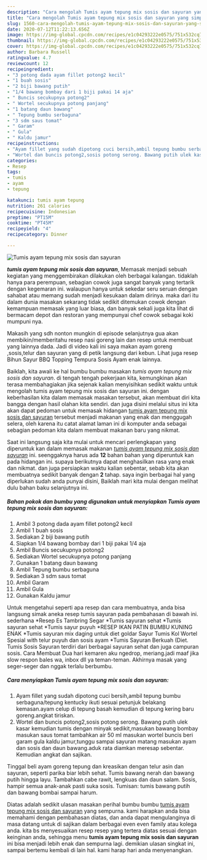 ```yaml
---
description: "Cara mengolah Tumis ayam tepung mix sosis dan sayuran yang simpel"
title: "Cara mengolah Tumis ayam tepung mix sosis dan sayuran yang simpel"
slug: 1560-cara-mengolah-tumis-ayam-tepung-mix-sosis-dan-sayuran-yang-simpel
date: 2020-07-12T11:22:13.656Z
image: https://img-global.cpcdn.com/recipes/e1c04293222e0575/751x532cq70/tumis-ayam-tepung-mix-sosis-dan-sayuran-foto-resep-utama.jpg
thumbnail: https://img-global.cpcdn.com/recipes/e1c04293222e0575/751x532cq70/tumis-ayam-tepung-mix-sosis-dan-sayuran-foto-resep-utama.jpg
cover: https://img-global.cpcdn.com/recipes/e1c04293222e0575/751x532cq70/tumis-ayam-tepung-mix-sosis-dan-sayuran-foto-resep-utama.jpg
author: Barbara Russell
ratingvalue: 4.7
reviewcount: 12
recipeingredient:
- "3 potong dada ayam fillet potong2 kecil"
- "1 buah sosis"
- "2 biji bawang putih"
- "1/4 bawang bombay dari 1 biji pakai 14 aja"
- " Buncis secukupnya potong2"
- " Wortel secukupnya potong panjang"
- "1 batang daun bawang"
- " Tepung bumbu serbaguna"
- "3 sdm saus tomat"
- " Garam"
- " Gula"
- " Kaldu jamur"
recipeinstructions:
- "Ayam fillet yang sudah dipotong cuci bersih,ambil tepung bumbu serbaguna/tepung kentucky ikuti sesuai petunjuk belakang kemasan.ayam celup di tepung basah kemudian di tepung kering baru goreng.angkat tiriskan."
- "Wortel dan buncis potong2,sosis potong serong. Bawang putih ulek kasar kemudian tumis dengan minyak sedikit,masukan bawang bombay masukan saus tomat tambahkan air 50 ml masukan wortel buncis beri garam gula kaldu jamur,tunggu sampai sayuran matang masukan ayam dan sosis dan daun bawang.aduk rata diamkan meresap sebentar. Kemudian angkat dan sajikan."
categories:
- Resep
tags:
- tumis
- ayam
- tepung

katakunci: tumis ayam tepung 
nutrition: 261 calories
recipecuisine: Indonesian
preptime: "PT15M"
cooktime: "PT45M"
recipeyield: "4"
recipecategory: Dinner

---
```



![Tumis ayam tepung mix sosis dan sayuran](https://img-global.cpcdn.com/recipes/e1c04293222e0575/751x532cq70/tumis-ayam-tepung-mix-sosis-dan-sayuran-foto-resep-utama.jpg)

<b><i>tumis ayam tepung mix sosis dan sayuran</i></b>, Memasak menjadi sebuah kegiatan yang menggembirakan dilakukan oleh berbagai kalangan. tidaklah hanya para perempuan, sebagian cowok juga sangat banyak yang tertarik dengan kegemaran ini. walaupun hanya untuk sekedar seru seruan dengan sahabat atau memang sudah menjadi kesukaan dalam dirinya. maka dari itu dalam dunia masakan sekarang tidak sedikit ditemukan cowok dengan kemampuan memasak yang luar biasa, dan banyak sekali juga kita lihat di bermacam depot dan restoran yang mempunyai chef cowok sebagai koki mumpuni nya.

Makasih yang sdh nonton mungkin di episode selanjutnya gua akan membikin/memberitahu resep nasi goreng lain dan resep untuk membuat yang lainnya dada. Jadi di video kali ini saya makan ayam goreng ,sosis,telur dan sayuran yang di petik langsung dari kebun. Lihat juga resep Bihun Sayur BBQ Topping Tempura Sosis Ayam enak lainnya.

Baiklah, kita awali ke hal bumbu bumbu masakan <i>tumis ayam tepung mix sosis dan sayuran</i>. di tengah tengah pekerjaan kita, kemungkinan akan terasa membahagiakan jika sejenak kalian menyisihkan sedikit waktu untuk mengolah tumis ayam tepung mix sosis dan sayuran ini. dengan keberhasilan kita dalam memasak masakan tersebut, akan membuat diri kita bangga dengan hasil olahan kita sendiri. dan juga disini melalui situs ini kita akan dapat pedoman untuk memasak hidangan <u>tumis ayam tepung mix sosis dan sayuran</u> tersebut menjadi makanan yang enak dan menggugah selera, oleh karena itu catat alamat laman ini di komputer anda sebagai sebagian pedoman kita dalam membuat makanan baru yang nikmat.


Saat ini langsung saja kita mulai untuk mencari perlengkapan yang diperuntuk kan dalam memasak makanan <u><i>tumis ayam tepung mix sosis dan sayuran</i></u> ini. seenggaknya harus ada <b>12</b> bahan bahan yang diperuntuk kan pada hidangan ini. supaya berikutnya dapat menghasilkan rasa yang enak dan nikmat. dan juga persiapkan waktu kalian sebentar, sebab kita akan membuatnya sedikit banyak dengan <b>2</b> tahap. saya ingin berbagai hal yang diperlukan sudah anda punyai disini, Baiklah mari kita mulai dengan melihat dulu bahan baku selanjutnya ini.

<!--inarticleads1-->

##### Bahan pokok dan bumbu yang digunakan untuk menyiapkan Tumis ayam tepung mix sosis dan sayuran:

1. Ambil 3 potong dada ayam fillet potong2 kecil
1. Ambil 1 buah sosis
1. Sediakan 2 biji bawang putih
1. Siapkan 1/4 bawang bombay dari 1 biji pakai 1/4 aja
1. Ambil  Buncis secukupnya potong2
1. Sediakan  Wortel secukupnya potong panjang
1. Gunakan 1 batang daun bawang
1. Ambil  Tepung bumbu serbaguna
1. Sediakan 3 sdm saus tomat
1. Ambil  Garam
1. Ambil  Gula
1. Gunakan  Kaldu jamur


Untuk mengetahui seperti apa resep dan cara membuatnya, anda bisa langsung simak aneka resep tumis sayuran pada pembahasan di bawah ini. sederhana *Resep Es Tambring Segar *Tumis sayuran sehat *Tumis sayuran sehat *Tumis sayur puyuh *RESEP IKAN PATIN BUMBU KUNING ENAK *Tumis sayuran mix daging untuk diet goldar Sayur Tumis Kol Wortel Spesial with telur puyuh dan sosis ayam *Tumis Sayuran Berkuah (Diet. Tumis Sosis Sayuran terdiri dari berbagai sayuran sehat dan juga campuran sosis. Cara Membuat Dua hari kemaren aku ngedrop, meriang.jadi maaf jika slow respon bales wa, inbox dll ya teman-teman. Akhirnya masak yang seger-seger dan nggak terlalu berbumbu. 

<!--inarticleads2-->

##### Cara menyiapkan Tumis ayam tepung mix sosis dan sayuran:

1. Ayam fillet yang sudah dipotong cuci bersih,ambil tepung bumbu serbaguna/tepung kentucky ikuti sesuai petunjuk belakang kemasan.ayam celup di tepung basah kemudian di tepung kering baru goreng.angkat tiriskan.
1. Wortel dan buncis potong2,sosis potong serong. Bawang putih ulek kasar kemudian tumis dengan minyak sedikit,masukan bawang bombay masukan saus tomat tambahkan air 50 ml masukan wortel buncis beri garam gula kaldu jamur,tunggu sampai sayuran matang masukan ayam dan sosis dan daun bawang.aduk rata diamkan meresap sebentar. Kemudian angkat dan sajikan.


Tinggal beli ayam goreng tepung dan kreasikan dengan telur asin dan sayuran, seperti parika biar lebih sehat. Tumis bawang nerah dan bawang putih hingga layu. Tambahkan cabe rawit, lengkuas dan daun salam. Sosis, hampir semua anak-anak pasti suka sosis. Tumisan: tumis bawang putih dan bawang bombai sampai harum. 

Diatas adalah sedikit ulasan masakan perihal bumbu bumbu <u>tumis ayam tepung mix sosis dan sayuran</u> yang sempurna. kami harapkan anda bisa memahami dengan pembahasan diatas, dan anda dapat mengulanginya di masa datang untuk di sajikan dalam berbagai even even family atau kolega anda. kita bs menyesuaikan resep resep yang tertera diatas sesuai dengan keinginan anda, sehingga menu <b>tumis ayam tepung mix sosis dan sayuran</b> ini bisa menjadi lebih enak dan sempurna lagi. demikian ulasan singkat ini, sampai bertemu kembali di lain hal. kami harap hari anda menyenangkan.
